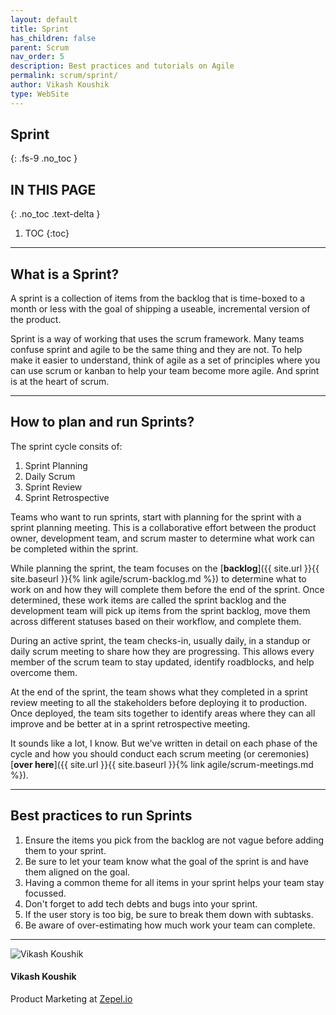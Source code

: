 ```yaml
---
layout: default
title: Sprint
has_children: false
parent: Scrum
nav_order: 5
description: Best practices and tutorials on Agile
permalink: scrum/sprint/
author: Vikash Koushik
type: WebSite
---
```


## Sprint
{: .fs-9 .no_toc }

## IN THIS PAGE
{: .no_toc .text-delta }

1. TOC
{:toc}

---

## What is a Sprint?
A sprint is a collection of items from the backlog that is time-boxed to a month or less with the goal of shipping a useable, incremental version of the product.

Sprint is a way of working that uses the scrum framework. Many teams confuse sprint and agile to be the same thing and they are not. To help make it easier to understand, think of agile as a set of principles where you can use scrum or kanban to help your team become more agile. And sprint is at the heart of scrum.

---

## How to plan and run Sprints?

The sprint cycle consits of:

1. Sprint Planning
1. Daily Scrum
1. Sprint Review
1. Sprint Retrospective

Teams who want to run sprints, start with planning for the sprint with a sprint planning meeting. This is a collaborative effort between the product owner, development team, and scrum master to determine what work can be completed within the sprint.

While planning the sprint, the team focuses on the [**backlog**]({{ site.url }}{{ site.baseurl }}{% link agile/scrum-backlog.md %}) to determine what to work on and how they will complete them before the end of the sprint. Once determined, these work items are called the sprint backlog and the development team will pick up items from the sprint backlog, move them across different statuses based on their workflow, and complete them.

During an active sprint, the team checks-in, usually daily, in a standup or daily scrum meeting to share how they are progressing. This allows every member of the scrum team to stay updated, identify roadblocks, and help overcome them.

At the end of the sprint, the team shows what they completed in a sprint review meeting to all the stakeholders before deploying it to production. Once deployed, the team sits together to identify areas where they can all improve and be better at in a sprint retrospective meeting.

It sounds like a lot, I know. But we've written in detail on each phase of the cycle and how you should conduct each scrum meeting (or ceremonies) [**over here**]({{ site.url }}{{ site.baseurl }}{% link agile/scrum-meetings.md %}).

---

## Best practices to run Sprints

1. Ensure the items you pick from the backlog are not vague before adding them to your sprint.
1. Be sure to let your team know what the goal of the sprint is and have them aligned on the goal.
1. Having a common theme for all items in your sprint helps your team stay focussed.
1. Don't forget to add tech debts and bugs into your sprint.
1. If the user story is too big, be sure to break them down with subtasks.
1. Be aware of over-estimating how much work your team can complete.

---

<section class="author-card">
        <img class="author-profile-image" src="/agile/assets/uploads/vikashkoushik.jpeg" alt="Vikash Koushik">
        <section class="author-card-content">
        <h4 class="author-card-name">Vikash Koushik</h4>
            <p>Product Marketing at <a href="https://zepel.io/">Zepel.io</a></p>
    </section>
</section>
